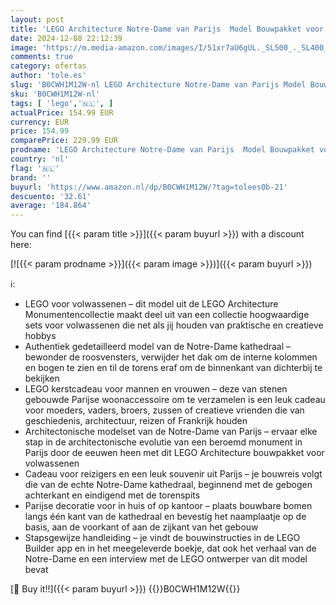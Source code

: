 ```yaml
---
layout: post
title: 'LEGO Architecture Notre-Dame van Parijs  Model Bouwpakket voor Volwassenen  Souvenier uit Frankrijk  Creatieve Hobby en Decoratie  Kerstcadeau voor Reizigers  Mannen en Vrouwen 21061'
date: 2024-12-08 22:12:39
image: 'https://m.media-amazon.com/images/I/51xr7aU6gUL._SL500_._SL400_.jpg'
comments: true
category: ofertas
author: 'tole.es'
slug: 'B0CWH1M12W-nl LEGO Architecture Notre-Dame van Parijs Model Bouwpakket...'
sku: 'B0CWH1M12W-nl'
tags: [ 'lego','🇳🇱', ]
actualPrice: 154.99 EUR
currency: EUR
price: 154.99
comparePrice: 229.99 EUR
prodname: 'LEGO Architecture Notre-Dame van Parijs  Model Bouwpakket voor Volwassenen  Souvenier uit Frankrijk  Creatieve Hobby en Decoratie  Kerstcadeau voor Reizigers  Mannen en Vrouwen 21061'
country: 'nl'
flag: '🇳🇱'
brand: ''
buyurl: 'https://www.amazon.nl/dp/B0CWH1M12W/?tag=tolees0b-21'
descuento: '32.61'
average: '184.864'
---
```


You can find [{{< param title >}}]({{< param buyurl >}}) with a discount here:

[![{{< param prodname >}}]({{< param image >}})]({{< param buyurl >}})

ℹ️:

- LEGO voor volwassenen – dit model uit de LEGO Architecture Monumentencollectie maakt deel uit van een collectie hoogwaardige sets voor volwassenen die net als jij houden van praktische en creatieve hobbys
- Authentiek gedetailleerd model van de Notre-Dame kathedraal – bewonder de roosvensters, verwijder het dak om de interne kolommen en bogen te zien en til de torens eraf om de binnenkant van dichterbij te bekijken
- LEGO kerstcadeau voor mannen en vrouwen – deze van stenen gebouwde Parijse woonaccessoire om te verzamelen is een leuk cadeau voor moeders, vaders, broers, zussen of creatieve vrienden die van geschiedenis, architectuur, reizen of Frankrijk houden
- Architectonische modelset van de Notre-Dame van Parijs – ervaar elke stap in de architectonische evolutie van een beroemd monument in Parijs door de eeuwen heen met dit LEGO Architecture bouwpakket voor volwassenen
- Cadeau voor reizigers en een leuk souvenir uit Parijs – je bouwreis volgt die van de echte Notre-Dame kathedraal, beginnend met de gebogen achterkant en eindigend met de torenspits
- Parijse decoratie voor in huis of op kantoor – plaats bouwbare bomen langs één kant van de kathedraal en bevestig het naamplaatje op de basis, aan de voorkant of aan de zijkant van het gebouw
- Stapsgewijze handleiding – je vindt de bouwinstructies in de LEGO Builder app en in het meegeleverde boekje, dat ook het verhaal van de Notre-Dame en een interview met de LEGO ontwerper van dit model bevat

[🛒 Buy it!!]({{< param buyurl >}})
{{<world>}}B0CWH1M12W{{</world>}}
